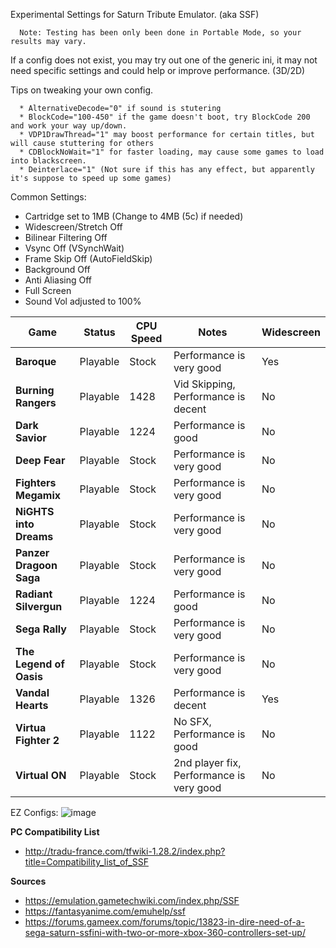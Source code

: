 Experimental Settings for Saturn Tribute Emulator. (aka SSF)

      Note: Testing has been only been done in Portable Mode, so your results may vary.
      
If a config does not exist, you may try out one of the generic ini, it may not need specific settings and could help or improve performance. (3D/2D) 

Tips on tweaking your own config.

      * AlternativeDecode="0" if sound is stutering
      * BlockCode="100-450" if the game doesn't boot, try BlockCode 200 and work your way up/down.
      * VDP1DrawThread="1" may boost performance for certain titles, but will cause stuttering for others
      * CDBlockNoWait="1" for faster loading, may cause some games to load into blackscreen.
      * Deinterlace="1" (Not sure if this has any effect, but apparently it's suppose to speed up some games)

Common Settings:
* Cartridge set to 1MB (Change to 4MB (5c) if needed)
* Widescreen/Stretch Off 
* Bilinear Filtering Off
* Vsync Off (VSynchWait)
* Frame Skip Off (AutoFieldSkip)
* Background Off
* Anti Aliasing Off
* Full Screen
* Sound Vol adjusted to 100%

| Game | Status | CPU Speed | Notes | Widescreen |
| --- | --- | --- | --- | --- |
| **Baroque** | Playable | Stock | Performance is very good | Yes |
| **Burning Rangers** | Playable | 1428 | Vid Skipping, Performance is decent | No |
| **Dark Savior** | Playable | 1224 | Performance is good | No |
| **Deep Fear** | Playable | Stock | Performance is very good | No |
| **Fighters Megamix** | Playable | Stock | Performance is very good | No |
| **NiGHTS into Dreams** | Playable | Stock | Performance is very good | No |
| **Panzer Dragoon Saga** | Playable | Stock | Performance is very good | No |
| **Radiant Silvergun** | Playable | 1224 | Performance is good | No |
| **Sega Rally** | Playable | Stock | Performance is very good | No |
| **The Legend of Oasis** | Playable | Stock | Performance is very good | No |
| **Vandal Hearts** | Playable | 1326 | Performance is decent | Yes |
| **Virtua Fighter 2** | Playable | 1122 | No SFX, Performance is good | No |
| **Virtual ON** | Playable | Stock | 2nd player fix, Performance is very good | No |

EZ Configs:
![image](https://user-images.githubusercontent.com/2754819/137221201-849009fc-6fdf-479d-89fc-45dd62dc272f.png)

**PC Compatibility List**
* http://tradu-france.com/tfwiki-1.28.2/index.php?title=Compatibility_list_of_SSF


**Sources**
* https://emulation.gametechwiki.com/index.php/SSF
* https://fantasyanime.com/emuhelp/ssf
* https://forums.gameex.com/forums/topic/13823-in-dire-need-of-a-sega-saturn-ssfini-with-two-or-more-xbox-360-controllers-set-up/
